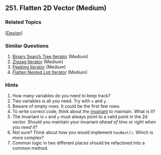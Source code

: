 <!--|This file generated by command(leetcode description); DO NOT EDIT.    |-->
<!--+----------------------------------------------------------------------+-->
<!--|@author    Openset <openset.wang@gmail.com>                           |-->
<!--|@link      https://github.com/openset                                 |-->
<!--|@home      https://github.com/openset/leetcode                        |-->
<!--+----------------------------------------------------------------------+-->

## 251. Flatten 2D Vector (Medium)



### Related Topics
  [[Design](https://github.com/openset/leetcode/tree/master/tag/design/README.md)]

### Similar Questions
  1. [Binary Search Tree Iterator](https://github.com/openset/leetcode/tree/master/problems/binary-search-tree-iterator) (Medium)
  1. [Zigzag Iterator](https://github.com/openset/leetcode/tree/master/problems/zigzag-iterator) (Medium)
  1. [Peeking Iterator](https://github.com/openset/leetcode/tree/master/problems/peeking-iterator) (Medium)
  1. [Flatten Nested List Iterator](https://github.com/openset/leetcode/tree/master/problems/flatten-nested-list-iterator) (Medium)

### Hints
  1. How many variables do you need to keep track?
  1. Two variables is all you need. Try with <code>x</code> and <code>y</code>.
  1. Beware of empty rows. It could be the first few rows.
  1. To write correct code, think about the <a href="https://en.wikipedia.org/wiki/Invariant_(computer_science)" target="_blank">invariant</a> to maintain. What is it?
  1. The invariant is <code>x</code> and <code>y</code> must always point to a valid point in the 2d vector. Should you maintain your invariant <i>ahead of time</i> or <i>right when you need it</i>?
  1. Not sure? Think about how you would implement <code>hasNext()</code>. Which is more complex?
  1. Common logic in two different places should be refactored into a common method.
